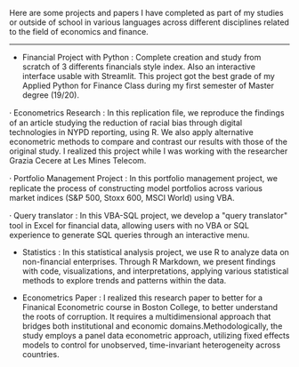 Here are some projects and papers I have completed as part of my studies or outside of school in various languages across different disciplines related to the field of economics and finance.

--------------------------------------------------------------

- Financial Project with Python : Complete creation and study from scratch of 3 differents financials style index. Also an interactive interface usable with Streamlit. This project got the best grade of my Applied Python for Finance Class during my first semester of Master degree (19/20). 

⸱ Econometrics Research : In this replication file, we reproduce the findings of an article studying the reduction of racial bias through digital technologies in NYPD reporting, using R. We also apply alternative econometric methods to compare and contrast our results with those of the original study. I realized this project while I was working with the researcher Grazia Cecere at Les Mines Telecom. 

⸱ Portfolio Management Project : In this portfolio management project, we replicate the process of constructing model portfolios across various market indices (S&P 500, Stoxx 600, MSCI World) using VBA.

⸱ Query translator : In this VBA-SQL project, we develop a "query translator" tool in Excel for financial data, allowing users with no VBA or SQL experience to generate SQL queries through an interactive menu.

- Statistics : In this statistical analysis project, we use R to analyze data on non-financial enterprises. Through R Markdown, we present findings with code, visualizations, and interpretations, applying various statistical methods to explore trends and patterns within the data.

- Econometrics Paper : I realized this research paper to better for a Finanical Econometric course in Boston College, to better understand the roots of corruption. It requires a multidimensional approach that bridges both institutional and economic domains.Methodologically, the study employs a panel data econometric approach, utilizing fixed effects models to control for unobserved, time-invariant heterogeneity across countries.
